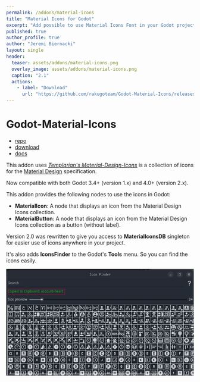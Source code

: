 ```yaml
---
permalink: /addons/material-icons
title: "Material Icons for Godot"
excerpt: "Add possible to use Material Icons Font in your Godot projects."
published: true
author_profile: true
author: "Jeremi Biernacki"
layout: single
header:
  teaser: assets/addons/material-icons.png
  overlay_image: assets/addons/material-icons.png
  caption: "2.1"
  actions:
    - label: "Download"
      url: "https://github.com/rakugoteam/Godot-Material-Icons/releases/latest"
---
```


# Godot-Material-Icons

- [repo](https://github.com/rakugoteam/Godot-Material-Icons)
- [download](https://github.com/rakugoteam/Godot-Material-Icons/releases)
- [docs](rakugoteam.github.io/material-icons-docs/)

This addon uses [*Templarian's Material-Design-Icons*](https://github.com/templarian/MaterialDesign) 
is a collection of icons for the [Material Design](https://material.io/) specification.

Now compatible with both Godot 3.4+ (version 1.x) and 4.0+ (version 2.x).

This addon provides the following nodes to use the icons in Godot:
- **MaterialIcon**: A node that displays an icon from the Material Design Icons collection.
- **MaterialButton**: A node that displays an icon from the Material Design Icons collection as a button (without label).

Version 2.0 was rewritten to give you access to **MaterialIconsDB**
singleton for easier use of icons anywhere in your project.

It's also adds **IconsFinder** to the Godot's **Tools** menu.
So you can find the icons easily.

![](/assets/addons/material-icons.png)

